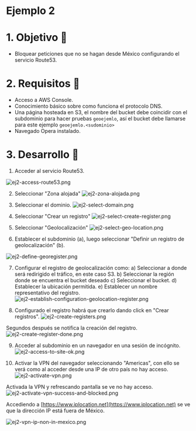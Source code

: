 # Ejemplo 2


# 1. Objetivo 🎯
- Bloquear peticiones que no se hagan desde México configurando el servicio Route53.

# 2. Requisitos 📌
- Acceso a AWS Console.
- Conocimiento básico sobre como funciona el protocolo DNS.
- Una página hosteada en S3, el nombre del bucket debe coincidir con el subdominio para hacer pruebas `geoejemlo`, así el bucket debe  llamarse para este ejemplo `geoejemlo.<sudominio>`
- Navegado Opera instalado.

# 3. Desarrollo 📑

1. Acceder al servicio Route53.

![ej2-access-route53.png](ej2-access-route53.png)


2. Seleccionar "Zona alojada"
![ej2-zona-alojada.png](ej2-zona-alojada.png)

3. Seleccionar el dominio.
![ej2-select-domain.png](ej2-select-domain.png)

4. Seleccionar "Crear un registro"
![ej2-select-create-register.png](ej2-select-create-register.png)

5. Seleccionar "Geolocalización"
![ej2-select-geo-location.png](ej2-select-geo-location.png)

6. Establecer el subdominio (a), luego seleccionar "Definir un registro de geolocalización" (b).

 ![ej2-define-georegister.png](ej2-define-georegister.png)

7. Configurar el registro de geolocalización como:
a) Seleccionar a donde será redirigido el tráfico, en este caso S3.
b) Seleccionar la región donde se encuentra el bucket deseado
c) Seleccionar el bucket.
d) Establecer la ubicación permitida.
e) Establecer un nombre representativo del registro.
![ej2-establish-configuration-geolocation-register.png](ej2-establish-configuration-geolocation-register.png)

8. Configurado el registro habrá que crearlo dando click en "Crear registros".
![ej2-create-registers.png](ej2-create-registers.png)

Segundos después se notifica la creación del registro.
![ej2-create-register-done.png](ej2-create-register-done.png)

9. Acceder al subdominio en un navegador en una sesión de incógnito.
![ej2-access-to-site-ok.png](ej2-access-to-site-ok.png)

10. Activar la VPN del navegador seleccionando "Americas", con ello se verá como al acceder desde una IP de otro país no hay acceso. 
![ej2-activate-vpn.png](ej2-activate-vpn.png)


Activada la VPN y refrescando pantalla se ve no hay acceso.
![ej2-activate-vpn-success-and-blocked.png](ej2-activate-vpn-success-and-blocked.png)

Accediendo a [https://www.iplocation.net](https://www.iplocation.net) se ve que la dirección IP está fuera de México.

![ej2-vpn-ip-non-in-mexico.png](ej2-vpn-ip-non-in-mexico.png)

